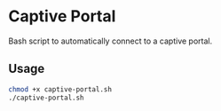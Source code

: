 # Captive Portal
Bash script to automatically connect to a captive portal.

## Usage

```bash
chmod +x captive-portal.sh
./captive-portal.sh
